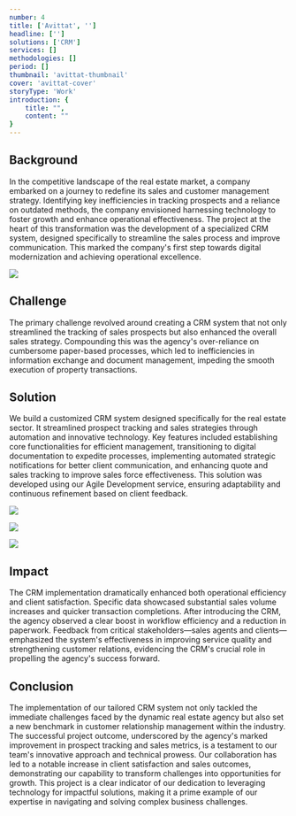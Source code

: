 ```yaml
---
number: 4
title: ['Avittat', '']
headline: ['']
solutions: ['CRM']
services: []
methodologies: []
period: []
thumbnail: 'avittat-thumbnail'
cover: 'avittat-cover'
storyType: 'Work'
introduction: {
    title: "",
    content: ""
}
---
```


## Background

In the competitive landscape of the real estate market, a company embarked on a journey to redefine its sales and customer management strategy. Identifying key inefficiencies in tracking prospects and a reliance on outdated methods, the company envisioned harnessing technology to foster growth and enhance operational effectiveness. The project at the heart of this transformation was the development of a specialized CRM system, designed specifically to streamline the sales process and improve communication. This marked the company's first step towards digital modernization and achieving operational excellence.

![](/work/avittat-figure-1.jpg)


## Challenge

The primary challenge revolved around creating a CRM system that not only streamlined the tracking of sales prospects but also enhanced the overall sales strategy. Compounding this was the agency's over-reliance on cumbersome paper-based processes, which led to inefficiencies in information exchange and document management, impeding the smooth execution of property transactions.

## Solution

We build a customized CRM system designed specifically for the real estate sector. It streamlined prospect tracking and sales strategies through automation and innovative technology. Key features included establishing core functionalities for efficient management, transitioning to digital documentation to expedite processes, implementing automated strategic notifications for better client communication, and enhancing quote and sales tracking to improve sales force effectiveness. This solution was developed using our Agile Development service, ensuring adaptability and continuous refinement based on client feedback.

![](/work/avittat-figure-2.jpg)

![](/work/avittat-figure-3.jpg)

![](/work/avittat-figure-4.jpg)



## Impact

The CRM implementation dramatically enhanced both operational efficiency and client satisfaction. Specific data showcased substantial sales volume increases and quicker transaction completions. After introducing the CRM, the agency observed a clear boost in workflow efficiency and a reduction in paperwork. Feedback from critical stakeholders—sales agents and clients—emphasized the system's effectiveness in improving service quality and strengthening customer relations, evidencing the CRM's crucial role in propelling the agency's success forward.


## Conclusion

The implementation of our tailored CRM system not only tackled the immediate challenges faced by the dynamic real estate agency but also set a new benchmark in customer relationship management within the industry. The successful project outcome, underscored by the agency's marked improvement in prospect tracking and sales metrics, is a testament to our team's innovative approach and technical prowess. Our collaboration has led to a notable increase in client satisfaction and sales outcomes, demonstrating our capability to transform challenges into opportunities for growth. This project is a clear indicator of our dedication to leveraging technology for impactful solutions, making it a prime example of our expertise in navigating and solving complex business challenges.